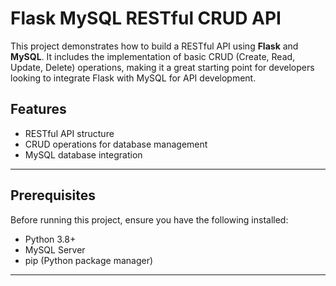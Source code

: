 # Flask MySQL RESTful CRUD API  

This project demonstrates how to build a RESTful API using **Flask** and **MySQL**. It includes the implementation of basic CRUD (Create, Read, Update, Delete) operations, making it a great starting point for developers looking to integrate Flask with MySQL for API development.  

## Features  
- RESTful API structure  
- CRUD operations for database management  
- MySQL database integration  

---

## Prerequisites  
Before running this project, ensure you have the following installed:  
- Python 3.8+  
- MySQL Server  
- pip (Python package manager)  

---
